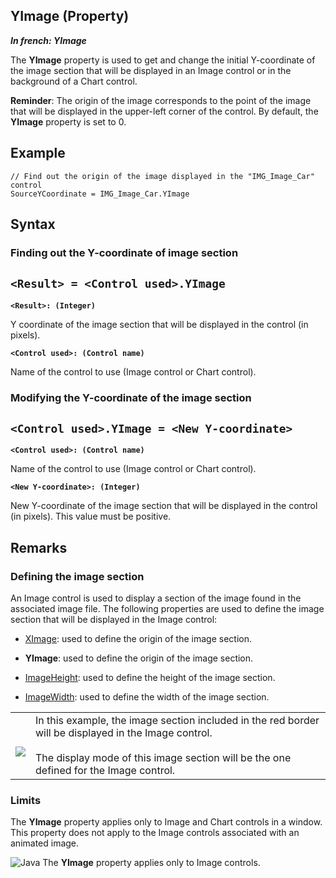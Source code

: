 


## YImage (Property)

***In french: YImage***
	



<a name="XUse"></a>
<a name="Use"></a>
<a name="description"></a>
The **YImage** property is used to get and change the initial Y-coordinate of the image section that will be displayed in an Image control or in the background of a Chart control.

**Reminder**: The origin of the image corresponds to the point of the image that will be displayed in the upper-left corner of the control. By default, the **YImage** property is set to 0. 


<a name="Example1"></a>
<a name="sample_code"></a>

## Example


```wl
// Find out the origin of the image displayed in the "IMG_Image_Car" control
SourceYCoordinate = IMG_Image_Car.YImage
```

<a name="XSYNTAX"></a>
<a name="SYNTAX1"></a>

## Syntax

### Finding out the Y-coordinate of image section

`<Result> = <Control used>.YImage`
---

**`<Result>: (Integer)`**

Y coordinate of the image section that will be displayed in the control (in pixels).

**`<Control used>: (Control name)`**

Name of the control to use (Image control or Chart control).  


<a name="SYNTAX2"></a>

### Modifying the Y-coordinate of the image section

`<Control used>.YImage = <New Y-coordinate>`
---

**`<Control used>: (Control name)`**

Name of the control to use (Image control or Chart control).

**`<New Y-coordinate>: (Integer)`**

New Y-coordinate of the image section that will be displayed in the control (in pixels). This value must be positive.  



<a name="NOTE0"></a>
<a name="NOTE0_1"></a>

## Remarks


### Defining the image section
<a name="defining_the_image_section_ELTPARAGRAPHE000050"></a>

An Image control is used to display a section of the image found in the associated image file. The following properties are used to define the image section that will be displayed in the Image control:

- [XImage](../Proprietes/2510139.md): used to define the origin of the image section.

- **YImage**: used to define the origin of the image section.

- [ImageHeight](../Proprietes/2510044.md): used to define the height of the image section.

- [ImageWidth](../Proprietes/2510066.md): used to define the width of the image section.





|   |   |
| --- | --- |
| <br>![](https://doc.pcsoft.fr/en-US/images/image.awp?langid=3&name=PortionImage.gif)<br> | In this example, the image section included in the red border will be displayed in the Image control.<br><br>The display mode of this image section will be the one defined for the Image control. |


<a name="NOTE0_2"></a>


### Limits
<a name="limits_ELTPARAGRAPHE000078"></a>

The **YImage** property applies only to Image and Chart controls in a window. This property does not apply to the Image controls associated with an animated image.

![Java](https://doc.pcsoft.fr/ext/images/us/JAVA.png) The **YImage** property applies only to Image controls.



